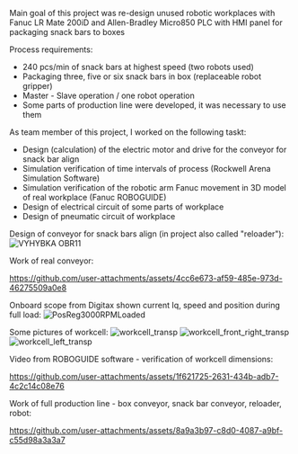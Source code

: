 Main goal of this project was re-design unused robotic workplaces with Fanuc LR Mate 200iD and Allen-Bradley Micro850 PLC with HMI panel for packaging snack bars to boxes

Process requirements:
  - 240 pcs/min of snack bars at highest speed (two robots used)
  - Packaging three, five or six snack bars in box (replaceable robot gripper)
  - Master - Slave operation / one robot operation
  - Some parts of production line were developed, it was necessary to use them


As team member of this project, I worked on the following taskt:
  - Design (calculation) of the electric motor and drive for the conveyor for snack bar align
  - Simulation verification of time intervals of process (Rockwell Arena Simulation Software)
  - Simulation verification of the robotic arm Fanuc movement in 3D model of real workplace (Fanuc ROBOGUIDE)
  - Design of electrical circuit of some parts of workplace
  - Design of pneumatic circuit of workplace


Design of conveyor for snack bars align (in project also called "reloader"):
![VYHYBKA OBR11](https://github.com/user-attachments/assets/709048f5-b67e-489f-b12b-08bd235cdb87)

Work of real conveyor:

https://github.com/user-attachments/assets/4cc6e673-af59-485e-973d-46275509a0e8

Onboard scope from Digitax shown current Iq, speed and position during full load:
![PosReg3000RPMLoaded](https://github.com/user-attachments/assets/84016715-8c76-4ade-b3c4-893517dd3a54)

Some pictures of workcell:
![workcell_transp](https://github.com/user-attachments/assets/06fe2e31-314e-4cda-ad67-8268410d8961)
![workcell_front_right_transp](https://github.com/user-attachments/assets/2a6da1b2-a1b5-467a-abe0-fd02358c4fee)
![workcell_left_transp](https://github.com/user-attachments/assets/809d1300-6268-4137-a785-781dc32d18ec)

Video from ROBOGUIDE software - verification of workcell dimensions:

https://github.com/user-attachments/assets/1f621725-2631-434b-adb7-4c2c14c08e76

Work of full production line - box conveyor, snack bar conveyor, reloader, robot:

https://github.com/user-attachments/assets/8a9a3b97-c8d0-4087-a9bf-c55d98a3a3a7

